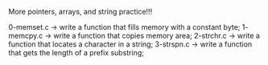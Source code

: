 More pointers, arrays, and string practice!!!

0-memset.c -> write a function that fills memory with a constant byte;
1- memcpy.c -> write a function that copies memory area;
2-strchr.c -> write a function that locates a character in a string;
3-strspn.c -> write a function that gets the length of a prefix substring;
